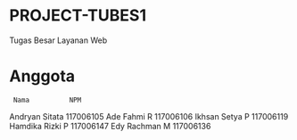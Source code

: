 PROJECT-TUBES1
==============

Tugas Besar Layanan Web 

Anggota
==============
     Nama          NPM
Andryan Sitata  117006105
Ade Fahmi R     117006106
Ikhsan Setya P  117006119
Hamdika Rizki P 117006147
Edy Rachman M   117006136
